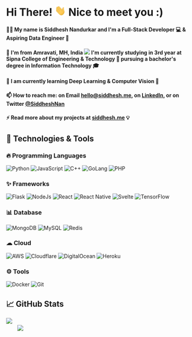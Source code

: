 
# Hi There! <img src="https://raw.githubusercontent.com/SiddheshNan/SiddheshNan/main/wave.gif" width="30px"> Nice to meet you :)

#### 👨‍💻 My name is Siddhesh Nandurkar and I'm a Full-Stack Developer 💻 & Aspiring Data Engineer 🎯

#### 📍 I'm from <b>Amravati, MH, India</b> <img src="https://cdn-icons-png.flaticon.com/512/330/330439.png" width="13"/> I'm currently studying in 3rd year at Sipna College of Engineering & Technology 🏫 pursuing a bachelor's degree in Information Technology 🎓

#### 🌱 I am currently learning Deep Learning & Computer Vision 👀

#### 📫 How to reach me: on Email [hello@siddhesh.me](mailto:hello@siddhesh.me), on [LinkedIn](https://www.linkedin.com/in/siddheshnan/), or on Twitter [@SiddheshNan](https://twitter.com/SiddheshNan)

#### ⚡ Read more about my projects at [siddhesh.me](https://siddhesh.me/) 💡



## 🔧 Technologies & Tools

### 🔥 Programming Languages
<p>
  <img alt="Python" src="https://img.shields.io/badge/Python-3776AB?style=for-the-badge&logo=python&logoColor=white"/>
  <img alt="JavaScript" src="https://img.shields.io/badge/JavaScript-F7DF1E?style=for-the-badge&logo=javascript&logoColor=black"/>
  <img alt="C++" src="https://img.shields.io/badge/C%2B%2B-00599C?style=for-the-badge&logo=c%2B%2B&logoColor=white" />
  <img alt="GoLang" src="https://img.shields.io/badge/Go-00ADD8?style=for-the-badge&logo=go&logoColor=white" />
  <img alt="PHP" src="https://img.shields.io/badge/PHP-777BB4?style=for-the-badge&logo=php&logoColor=white" />
</p>


### ✨ Frameworks 
<p>
  <img alt="Flask" src="https://img.shields.io/badge/Flask-000000?style=for-the-badge&logo=flask&logoColor=white" />
  <img alt="NodeJs" src="https://img.shields.io/badge/Node.js-43853D?style=for-the-badge&logo=node.js&logoColor=white" />
  <img alt="React" src="https://img.shields.io/badge/React-20232A?style=for-the-badge&logo=react&logoColor=61DAFB" />
  <img alt="React Native" src="https://img.shields.io/badge/React_Native-20232A?style=for-the-badge&logo=react&logoColor=61DAFB" />
  <img alt="Svelte" src="https://img.shields.io/badge/Svelte-4A4A55?style=for-the-badge&logo=svelte&logoColor=FF3E00" />
  <img alt="TensorFlow" src="https://img.shields.io/badge/TensorFlow-FF6F00?style=for-the-badge&logo=tensorflow&logoColor=white" />
</p>


 ### 📊 Database 
<p>
  <img alt="MongoDB" src="https://img.shields.io/badge/MongoDB-4EA94B?style=for-the-badge&logo=mongodb&logoColor=white" />
  <img alt="MySQL" src="https://img.shields.io/badge/MySQL-005C84?style=for-the-badge&logo=mysql&logoColor=white" />
  <img alt="Redis" src="https://img.shields.io/badge/redis-%23DD0031.svg?&style=for-the-badge&logo=redis&logoColor=white" />
</p>


### ☁ Cloud
<p>
  <img alt="AWS" src="https://img.shields.io/badge/Amazon_AWS-FF9900?style=for-the-badge&logo=amazonaws&logoColor=white" />
  <img alt="Cloudflare" src="https://img.shields.io/badge/Cloudflare-F38020?style=for-the-badge&logo=Cloudflare&logoColor=white" />
  <img alt="DigitalOcean" src="https://img.shields.io/badge/Digital_Ocean-0080FF?style=for-the-badge&logo=DigitalOcean&logoColor=white" />
  <img alt="Heroku" src="https://img.shields.io/badge/Heroku-430098?style=for-the-badge&logo=heroku&logoColor=white" />
</p>


### ⚙️ Tools
<p>
  <img alt="Docker" src="https://img.shields.io/badge/Docker-46a2f1?style=for-the-badge&logo=docker&logoColor=white" />
  <img alt="Git" src="https://img.shields.io/badge/GIT-E44C30?style=for-the-badge&logo=git&logoColor=white" />
</p>




## &#x1f4c8; GitHub Stats
<a href="https://github.com/SiddheshNan">
  <img height="180em" src="https://github-readme-stats.vercel.app/api?username=SiddheshNan&theme=tokyonight&show_icons=true" />
  <img height="180em" style="margin-left:30px;display:block;" src="https://github-readme-stats.vercel.app/api/top-langs/?username=SiddheshNan&theme=buefy&layout=compact&hide=html,css,asl,php" />
</a>


